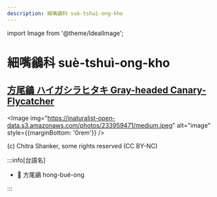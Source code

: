 ```yaml
---
description: 細嘴鶲科 suè-tshuì-ong-kho
---
```


import Image from '@theme/IdealImage';

# 細嘴鶲科 suè-tshuì-ong-kho

## [方尾鶲 ハイガシラヒタキ Gray-headed Canary-Flycatcher](https://ebird.org/species/gyhcaf1)

<Image img="https://inaturalist-open-data.s3.amazonaws.com/photos/233959471/medium.jpeg" alt="image" style={{marginBottom: '0rem'}} />

<p className="image-caption">
(c) Chitra Shanker, some rights reserved (CC BY-NC)
</p>

:::info[台語名]

- 🎯 方尾鶲 hong-bué-ong

:::
